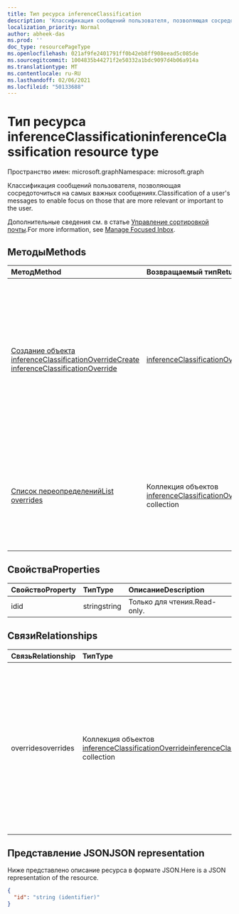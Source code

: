 ```yaml
---
title: Тип ресурса inferenceClassification
description: 'Классификация сообщений пользователя, позволяющая сосредоточиться на самых важных сообщениях. '
localization_priority: Normal
author: abheek-das
ms.prod: ''
doc_type: resourcePageType
ms.openlocfilehash: 021af9fe2401791ff0b42eb8ff908eead5c085de
ms.sourcegitcommit: 1004835b44271f2e50332a1bdc9097d4b06a914a
ms.translationtype: MT
ms.contentlocale: ru-RU
ms.lasthandoff: 02/06/2021
ms.locfileid: "50133688"
---
```

# <a name="inferenceclassification-resource-type"></a><span data-ttu-id="68d10-103">Тип ресурса inferenceClassification</span><span class="sxs-lookup"><span data-stu-id="68d10-103">inferenceClassification resource type</span></span>

<span data-ttu-id="68d10-104">Пространство имен: microsoft.graph</span><span class="sxs-lookup"><span data-stu-id="68d10-104">Namespace: microsoft.graph</span></span>

<span data-ttu-id="68d10-105">Классификация сообщений пользователя, позволяющая сосредоточиться на самых важных сообщениях.</span><span class="sxs-lookup"><span data-stu-id="68d10-105">Classification of a user's messages to enable focus on those that are more relevant or important to the user.</span></span>

<span data-ttu-id="68d10-106">Дополнительные сведения см. в статье [Управление сортировкой почты](manage-focused-inbox.md).</span><span class="sxs-lookup"><span data-stu-id="68d10-106">For more information, see [Manage Focused Inbox](manage-focused-inbox.md).</span></span>


## <a name="methods"></a><span data-ttu-id="68d10-107">Методы</span><span class="sxs-lookup"><span data-stu-id="68d10-107">Methods</span></span>

| <span data-ttu-id="68d10-108">Метод</span><span class="sxs-lookup"><span data-stu-id="68d10-108">Method</span></span>           | <span data-ttu-id="68d10-109">Возвращаемый тип</span><span class="sxs-lookup"><span data-stu-id="68d10-109">Return Type</span></span>    |<span data-ttu-id="68d10-110">Описание</span><span class="sxs-lookup"><span data-stu-id="68d10-110">Description</span></span>|
|:---------------|:--------|:----------|
|[<span data-ttu-id="68d10-111">Создание объекта inferenceClassificationOverride</span><span class="sxs-lookup"><span data-stu-id="68d10-111">Create inferenceClassificationOverride</span></span>](../api/inferenceclassification-post-overrides.md) |[<span data-ttu-id="68d10-112">inferenceClassificationOverride</span><span class="sxs-lookup"><span data-stu-id="68d10-112">inferenceClassificationOverride</span></span>](inferenceclassificationoverride.md)| <span data-ttu-id="68d10-p101">Создание переопределения для отправителя, указанному по SMTP-адресу. Последующие сообщения с этого SMTP-адреса всегда будут классифицироваться так, как указано в переопределении.</span><span class="sxs-lookup"><span data-stu-id="68d10-p101">Create an override for a sender identified by an SMTP address. Future messages from that SMTP address will be consistently classified as specified in the override.</span></span>|
|[<span data-ttu-id="68d10-115">Список переопределений</span><span class="sxs-lookup"><span data-stu-id="68d10-115">List overrides</span></span>](../api/inferenceclassification-list-overrides.md) |<span data-ttu-id="68d10-116">Коллекция объектов [inferenceClassificationOverride](inferenceclassificationoverride.md)</span><span class="sxs-lookup"><span data-stu-id="68d10-116">[inferenceClassificationOverride](inferenceclassificationoverride.md) collection</span></span>| <span data-ttu-id="68d10-117">Получение переопределений, настроенных пользователем для классификации сообщений от определенных отправителей.</span><span class="sxs-lookup"><span data-stu-id="68d10-117">Get the overrides that a user has set up to always classify messages from certain senders in specific ways.</span></span>|

## <a name="properties"></a><span data-ttu-id="68d10-118">Свойства</span><span class="sxs-lookup"><span data-stu-id="68d10-118">Properties</span></span>
| <span data-ttu-id="68d10-119">Свойство</span><span class="sxs-lookup"><span data-stu-id="68d10-119">Property</span></span>     | <span data-ttu-id="68d10-120">Тип</span><span class="sxs-lookup"><span data-stu-id="68d10-120">Type</span></span>   |<span data-ttu-id="68d10-121">Описание</span><span class="sxs-lookup"><span data-stu-id="68d10-121">Description</span></span>|
|:---------------|:--------|:----------|
|<span data-ttu-id="68d10-122">id</span><span class="sxs-lookup"><span data-stu-id="68d10-122">id</span></span>|<span data-ttu-id="68d10-123">string</span><span class="sxs-lookup"><span data-stu-id="68d10-123">string</span></span>| <span data-ttu-id="68d10-124">Только для чтения.</span><span class="sxs-lookup"><span data-stu-id="68d10-124">Read-only.</span></span>|

## <a name="relationships"></a><span data-ttu-id="68d10-125">Связи</span><span class="sxs-lookup"><span data-stu-id="68d10-125">Relationships</span></span>
| <span data-ttu-id="68d10-126">Связь</span><span class="sxs-lookup"><span data-stu-id="68d10-126">Relationship</span></span> | <span data-ttu-id="68d10-127">Тип</span><span class="sxs-lookup"><span data-stu-id="68d10-127">Type</span></span>   |<span data-ttu-id="68d10-128">Описание</span><span class="sxs-lookup"><span data-stu-id="68d10-128">Description</span></span>|
|:---------------|:--------|:----------|
|<span data-ttu-id="68d10-129">overrides</span><span class="sxs-lookup"><span data-stu-id="68d10-129">overrides</span></span>|<span data-ttu-id="68d10-130">Коллекция объектов [inferenceClassificationOverride](inferenceclassificationoverride.md)</span><span class="sxs-lookup"><span data-stu-id="68d10-130">[inferenceClassificationOverride](inferenceclassificationoverride.md) collection</span></span>| <span data-ttu-id="68d10-p102">Набор переопределений пользователя, классифицирующих сообщения от определенных отправителей указанными способами: `focused` или `other`. Только для чтения. Допускается значение null.</span><span class="sxs-lookup"><span data-stu-id="68d10-p102">A set of overrides for a user to always classify messages from specific senders in certain ways: `focused`, or `other`. Read-only. Nullable.</span></span>|

## <a name="json-representation"></a><span data-ttu-id="68d10-134">Представление JSON</span><span class="sxs-lookup"><span data-stu-id="68d10-134">JSON representation</span></span>

<span data-ttu-id="68d10-135">Ниже представлено описание ресурса в формате JSON.</span><span class="sxs-lookup"><span data-stu-id="68d10-135">Here is a JSON representation of the resource.</span></span>

<!-- {
  "blockType": "resource",
  "optionalProperties": [

  ],
  "baseType": "microsoft.graph.entity",
  "@odata.type": "microsoft.graph.inferenceClassification",
  "@odata.annotations": [
    {
      "property": "overrides",
      "capabilities": {
        "changeTracking": false,
        "expandable": false,
        "searchable": false
      }
    }
  ]
}-->

```json
{
  "id": "string (identifier)"
}

```

<!-- uuid: 8fcb5dbc-d5aa-4681-8e31-b001d5168d79
2015-10-25 14:57:30 UTC -->
<!-- {
  "type": "#page.annotation",
  "description": "inferenceClassification resource",
  "keywords": "",
  "section": "documentation",
  "tocPath": ""
}-->

